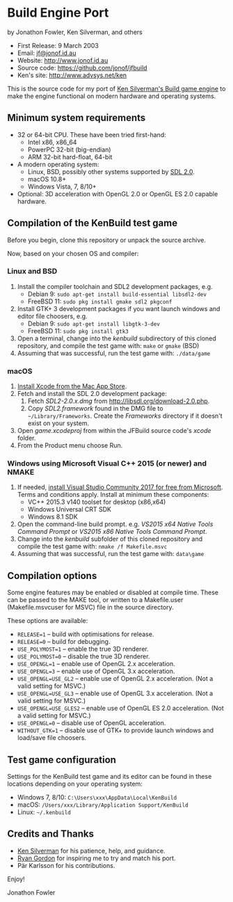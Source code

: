 Build Engine Port
=================
by Jonathon Fowler, Ken Silverman, and others

 * First Release: 9 March 2003
 * Email: jf@jonof.id.au
 * Website: http://www.jonof.id.au
 * Source code: https://github.com/jonof/jfbuild
 * Ken's site: http://www.advsys.net/ken

This is the source code for my port of [Ken Silverman's Build game
engine](http://www.advsys.net/ken/buildsrc) to make the engine functional on modern
hardware and operating systems.

Minimum system requirements
---------------------------

* 32 or 64-bit CPU. These have been tried first-hand:
  * Intel x86, x86_64
  * PowerPC 32-bit (big-endian)
  * ARM 32-bit hard-float, 64-bit
* A modern operating system:
  * Linux, BSD, possibly other systems supported by [SDL 2.0](http://libsdl.org/).
  * macOS 10.8+
  * Windows Vista, 7, 8/10+
* Optional: 3D acceleration with OpenGL 2.0 or OpenGL ES 2.0 capable hardware.

Compilation of the KenBuild test game
-------------------------------------

Before you begin, clone this repository or unpack the source archive.

Now, based on your chosen OS and compiler:

### Linux and BSD

1. Install the compiler toolchain and SDL2 development packages, e.g.
   * Debian 9: `sudo apt-get install build-essential libsdl2-dev`
   * FreeBSD 11: `sudo pkg install gmake sdl2 pkgconf`
2. Install GTK+ 3 development packages if you want launch windows and editor file choosers, e.g.
   * Debian 9: `sudo apt-get install libgtk-3-dev`
   * FreeBSD 11: `sudo pkg install gtk3`
3. Open a terminal, change into the _kenbuild_ subdirectory of this cloned repository, and
   compile the test game with: `make` or `gmake` (BSD)
4. Assuming that was successful, run the test game with: `./data/game`

### macOS

1. [Install Xcode from the Mac App Store](https://itunes.apple.com/au/app/xcode/id497799835?mt=12).
2. Fetch and install the SDL 2.0 development package:
   1. Fetch _SDL2-2.0.x.dmg_ from http://libsdl.org/download-2.0.php.
   2. Copy _SDL2.framework_ found in the DMG file to `~/Library/Frameworks`. Create the
      _Frameworks_ directory if it doesn't exist on your system.
3. Open _game.xcodeproj_ from within the JFBuild source code's _xcode_ folder.
4. From the Product menu choose Run.

### Windows using Microsoft Visual C++ 2015 (or newer) and NMAKE

1. If needed, [install Visual Studio Community 2017 for free from
   Microsoft](https://docs.microsoft.com/en-us/visualstudio/install/install-visual-studio).
   Terms and conditions apply. Install at minimum these components:
   * VC++ 2015.3 v140 toolset for desktop (x86,x64)
   * Windows Universal CRT SDK
   * Windows 8.1 SDK
2. Open the command-line build prompt. e.g. _VS2015 x64 Native Tools Command Prompt_
   or _VS2015 x86 Native Tools Command Prompt_.
3. Change into the _kenbuild_ subfolder of this cloned repository and compile the test
   game with: `nmake /f Makefile.msvc`
4. Assuming that was successful, run the test game with: `data\game`

Compilation options
-------------------

Some engine features may be enabled or disabled at compile time. These can be passed
to the MAKE tool, or written to a Makefile.user (Makefile.msvcuser for MSVC) file in
the source directory.

These options are available:

 * `RELEASE=1` – build with optimisations for release.
 * `RELEASE=0` – build for debugging.
 * `USE_POLYMOST=1` – enable the true 3D renderer.
 * `USE_POLYMOST=0` – disable the true 3D renderer.
 * `USE_OPENGL=1` – enable use of OpenGL 2.x acceleration.
 * `USE_OPENGL=3` – enable use of OpenGL 3.x acceleration.
 * `USE_OPENGL=USE_GL2` – enable use of OpenGL 2.x acceleration. (Not a valid setting for MSVC.)
 * `USE_OPENGL=USE_GL3` – enable use of OpenGL 3.x acceleration. (Not a valid setting for MSVC.)
 * `USE_OPENGL=USE_GLES2` – enable use of OpenGL ES 2.0 acceleration. (Not a valid setting for MSVC.)
 * `USE_OPENGL=0` – disable use of OpenGL acceleration.
 * `WITHOUT_GTK=1` – disable use of GTK+ to provide launch windows and load/save file choosers.

Test game configuration
-----------------------

Settings for the KenBuild test game and its editor can be found in these locations
depending on your operating system:

 * Windows 7, 8/10: `C:\Users\xxx\AppData\Local\KenBuild`
 * macOS: `/Users/xxx/Library/Application Support/KenBuild`
 * Linux: `~/.kenbuild`

Credits and Thanks
------------------
* [Ken Silverman](http://www.advsys.net/ken) for his patience, help, and guidance.
* [Ryan Gordon](http://icculus.org) for inspiring me to try and match his port.
* Pär Karlsson for his contributions.


Enjoy!

Jonathon Fowler


